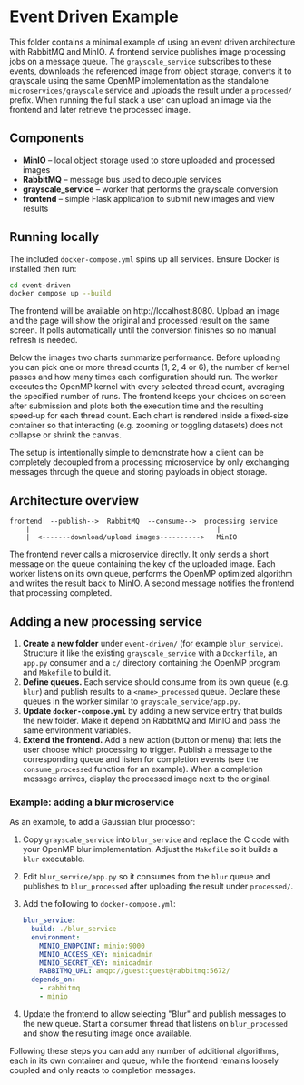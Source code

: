 # Event Driven Example

This folder contains a minimal example of using an event driven architecture with
RabbitMQ and MinIO.  A frontend service publishes image processing jobs on a
message queue.  The `grayscale_service` subscribes to these events, downloads the
referenced image from object storage, converts it to grayscale using the same
OpenMP implementation as the standalone `microservices/grayscale` service and
uploads the result under a `processed/` prefix.  When running the full stack a user can
upload an image via the frontend and later retrieve the processed image.

## Components

- **MinIO** – local object storage used to store uploaded and processed images
- **RabbitMQ** – message bus used to decouple services
- **grayscale_service** – worker that performs the grayscale conversion
- **frontend** – simple Flask application to submit new images and view results

## Running locally

The included `docker-compose.yml` spins up all services.  Ensure Docker is
installed then run:

```bash
cd event-driven
docker compose up --build
```

The frontend will be available on http://localhost:8080. Upload an image and the
page will show the original and processed result on the same screen. It polls
automatically until the conversion finishes so no manual refresh is needed.

Below the images two charts summarize performance. Before uploading you can pick
one or more thread counts (1, 2, 4 or 6), the number of kernel passes and how
many times each configuration should run. The worker executes the OpenMP kernel
with every selected thread count, averaging the specified number of runs. The
frontend keeps your choices on screen after submission and plots both the
execution time and the resulting speed‑up for each thread count. Each chart is
rendered inside a fixed-size container so that interacting (e.g. zooming or
toggling datasets) does not collapse or shrink the canvas.

The setup is intentionally simple to demonstrate how a client can be completely
decoupled from a processing microservice by only exchanging messages through the
queue and storing payloads in object storage.

## Architecture overview

```
frontend  --publish-->  RabbitMQ  --consume-->  processing service
    |                                              |
    |  <-------download/upload images---------->   MinIO
```

The frontend never calls a microservice directly. It only sends a short message
on the queue containing the key of the uploaded image. Each worker listens on
its own queue, performs the OpenMP optimized algorithm and writes the result
back to MinIO. A second message notifies the frontend that processing completed.

## Adding a new processing service

1. **Create a new folder** under `event-driven/` (for example `blur_service`).
   Structure it like the existing `grayscale_service` with a `Dockerfile`, an
   `app.py` consumer and a `c/` directory containing the OpenMP program and
   `Makefile` to build it.
2. **Define queues.** Each service should consume from its own queue (e.g.
   `blur`) and publish results to a `<name>_processed` queue. Declare these
   queues in the worker similar to `grayscale_service/app.py`.
3. **Update `docker-compose.yml`** by adding a new service entry that builds
   the new folder. Make it depend on RabbitMQ and MinIO and pass the same
   environment variables.
4. **Extend the frontend.** Add a new action (button or menu) that lets the user
   choose which processing to trigger. Publish a message to the corresponding
   queue and listen for completion events (see the `consume_processed` function
   for an example). When a completion message arrives, display the processed
   image next to the original.

### Example: adding a blur microservice

As an example, to add a Gaussian blur processor:

1. Copy `grayscale_service` into `blur_service` and replace the C code with your
   OpenMP blur implementation. Adjust the `Makefile` so it builds a `blur`
   executable.
2. Edit `blur_service/app.py` so it consumes from the `blur` queue and publishes
   to `blur_processed` after uploading the result under `processed/`.
3. Add the following to `docker-compose.yml`:

   ```yaml
   blur_service:
     build: ./blur_service
     environment:
       MINIO_ENDPOINT: minio:9000
       MINIO_ACCESS_KEY: minioadmin
       MINIO_SECRET_KEY: minioadmin
       RABBITMQ_URL: amqp://guest:guest@rabbitmq:5672/
     depends_on:
       - rabbitmq
       - minio
   ```

4. Update the frontend to allow selecting "Blur" and publish messages to the
   new queue. Start a consumer thread that listens on `blur_processed` and show
   the resulting image once available.

Following these steps you can add any number of additional algorithms, each in
its own container and queue, while the frontend remains loosely coupled and only
reacts to completion messages.
